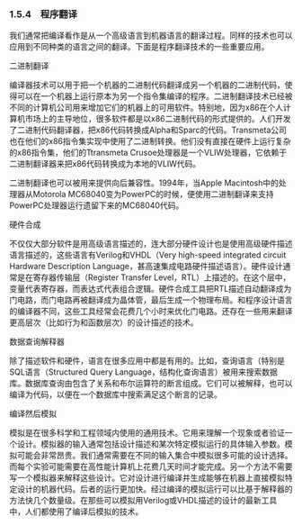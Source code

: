 ### 1.5.4　程序翻译

我们通常把编译看作是从一个高级语言到机器语言的翻译过程。同样的技术也可以应用到不同种类的语言之间的翻译。下面是程序翻译技术的一些重要应用。

二进制翻译

编译器技术可以用于把一个机器的二进制代码翻译成另一个机器的二进制代码，使得可以在一个机器上运行原本为另一个指令集编译的程序。二进制翻译技术已经被不同的计算机公司用来增加它们的机器上的可用软件。特别地，因为x86在个人计算机市场上的主导地位，很多软件都是以x86二进制代码的形式提供的。人们开发了二进制代码翻译器，把x86代码转换成Alpha和Sparc的代码。Transmeta公司也在他们的x86指令集实现中使用了二进制转换。他们没有直接在硬件上运行复杂的x86指令集，他们的Ttransmeta Crusoe处理器是一个VLIW处理器，它依赖于二进制翻译器来把x86代码转换成为本地的VLIW代码。

二进制翻译也可以被用来提供向后兼容性。1994年，当Apple Macintosh中的处理器从Motorola MC68040变为PowerPC的时候，便使用二进制翻译来支持PowerPC处理器运行遗留下来的MC68040代码。

硬件合成

不仅仅大部分软件是用高级语言描述的，连大部分硬件设计也是使用高级硬件描述语言描述的，这些语言有Verilog和VHDL（Very high-speed integrated circuit Hardware Description Language，甚高速集成电路硬件描述语言）。硬件设计通常是在寄存器传输层（Register Transfer Level，RTL）上描述的。在这个层中，变量代表寄存器，而表达式代表组合逻辑。硬件合成工具把RTL描述自动翻译成为门电路，而门电路再被翻译成为晶体管，最后生成一个物理布局。和程序设计语言的编译器不同，这些工具经常会花费几个小时来优化门电路。还存在一些用来翻译更高层次（比如行为和函数层次）的设计描述的技术。

数据查询解释器

除了描述软件和硬件，语言在很多应用中都是有用的。比如，查询语言（特别是SQL语言（Structured Query Language，结构化查询语言）被用来搜索数据库。数据库查询由包含了关系和布尔运算符的断言组成。它们可以被解释，也可以编译为代码，以便在一个数据库中搜索满足这个断言的记录。

编译然后模拟

模拟是在很多科学和工程领域内使用的通用技术。它用来理解一个现象或者验证一个设计。模拟器的输入通常包括设计描述和某次特定模拟运行的具体输入参数。模拟可能会非常昂贵。我们通常需要在不同的输入集合中模拟很多可能的设计选择。而每个实验可能需要在高性能计算机上花费几天时间才能完成。另一个方法不需要写一个模拟器来解释这些设计。它对设计进行编译并生成能够在机器上直接模拟特定设计的机器代码。后者的运行更加快。经过编译的模拟运行可以比基于解释器的方法快几个数量级。在那些可以模拟用Verilog或VHDL描述的设计的最新工具中，人们都使用了编译后模拟的技术。